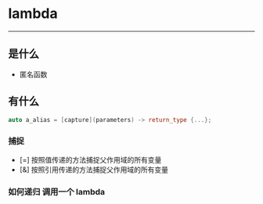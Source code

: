 # lambda
---
## 是什么
* 匿名函数

## 有什么
```C++
auto a_alias = [capture](parameters) -> return_type {...};
```

### 捕捉
* [=] 按照值传递的方法捕捉父作用域的所有变量
* [&] 按照引用传递的方法捕捉父作用域的所有变量


### 如何递归 调用一个 lambda

